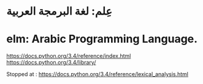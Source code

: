 ﻿
# عِلم: لغة البرمجة العربية
# elm: Arabic Programming Language.


https://docs.python.org/3.4/reference/index.html
https://docs.python.org/3.4/library/


Stopped at :
https://docs.python.org/3.4/reference/lexical_analysis.html